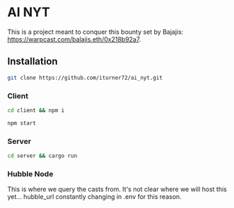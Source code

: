 # AI NYT

This is a project meant to conquer this bounty set by Bajajis: https://warpcast.com/balajis.eth/0x218b92a7.

## Installation

```bash
git clone https://github.com/iturner72/ai_nyt.git
```

### Client 
```bash
cd client && npm i
```

```bash
npm start
```

### Server
```bash
cd server && cargo run
```

### Hubble Node
This is where we query the casts from. It's not clear where we will host this
yet... hubble_url constantly changing in .env for this reason.

